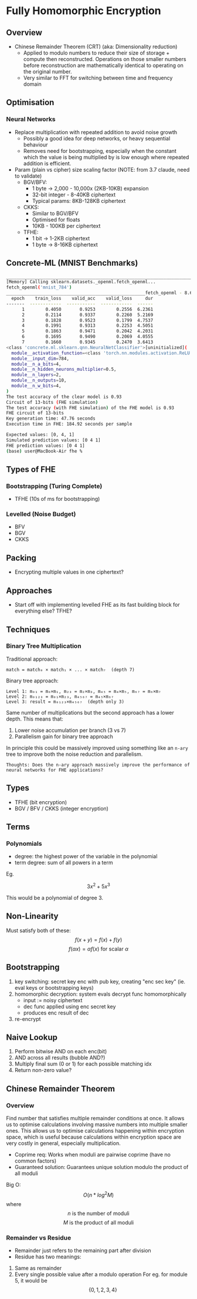 # Fully Homomorphic Encryption

## Overview

- Chinese Remainder Theorem (CRT) (aka: Dimensionality reduction)
  - Applied to modulo numbers to reduce their size of storage + compute
    then reconstructed. Operations on those smaller numbers before
    reconstruction are mathematically identical to operating on the original
    number.
  - Very similar to FFT for switching between time and frequency domain

## Optimisation

### Neural Networks

- Replace multiplication with repeated addition to avoid noise growth
  - Possibly a good idea for deep networks, or heavy sequential behaviour
  - Removes need for bootstrapping, especially when the constant which the
    value is being multiplied by is low enough where repeated addition is
    efficient.
- Param (plain vs cipher) size scaling factor (NOTE: from 3.7 claude, need to validate)
  - BGV/BFV:
    - 1 byte -> 2,000 - 10,000x (2KB-10KB) expansion
    - 32-bit integer - 8-40KB ciphertext
    - Typical params: 8KB-128KB ciphertext
  - CKKS:
    - Similar to BGV/BFV
    - Optimised for floats
    - 10KB - 100KB per ciphertext
  - TFHE:
    - 1 bit -> 1-2KB ciphertext
    - 1 byte -> 8-16KB ciphertext

## Concrete-ML (MNIST Benchmarks)

```bash
________________________________________________________________________________
[Memory] Calling sklearn.datasets._openml.fetch_openml...
fetch_openml('mnist_784')
_____________________________________________________fetch_openml - 8.6s, 0.1min
  epoch    train_loss    valid_acc    valid_loss     dur
-------  ------------  -----------  ------------  ------
      1        0.4050       0.9253        0.2556  6.2361
      2        0.2114       0.9337        0.2260  5.2169
      3        0.1828       0.9523        0.1799  4.7537
      4        0.1991       0.9313        0.2253  4.5051
      5        0.1863       0.9471        0.2042  4.2031
      6        0.1695       0.9490        0.2069  4.0555
      7        0.1660       0.9345        0.2470  3.6413
<class 'concrete.ml.sklearn.qnn.NeuralNetClassifier'>[uninitialized](
  module__activation_function=<class 'torch.nn.modules.activation.ReLU'>,
  module__input_dim=784,
  module__n_a_bits=4,
  module__n_hidden_neurons_multiplier=0.5,
  module__n_layers=2,
  module__n_outputs=10,
  module__n_w_bits=4,
)
The test accuracy of the clear model is 0.93
Circuit of 13-bits (FHE simulation)
The test accuracy (with FHE simulation) of the FHE model is 0.93
FHE circuit of 13-bits
Key generation time: 47.76 seconds
Execution time in FHE: 184.92 seconds per sample

Expected values: [0, 4, 1]
Simulated prediction values: [0 4 1]
FHE prediction values: [0 4 1]
(base) user@MacBook-Air fhe % 
```

## Types of FHE

### Bootstrapping (Turing Complete)

- TFHE (10s of ms for bootstrapping)

### Levelled (Noise Budget)

<!-- What is the typical mutiplicative depth here? -->
- BFV
- BGV
- CKKS

## Packing

- Encrypting multiple values in one ciphertext?

## Approaches

- Start off with implementing levelled FHE as its fast building
  block for everything else? TFHE?

## Techniques

### Binary Tree Multiplication

Traditional approach:

```
match = match₀ × match₁ × ... × match₇  (depth 7)
```

Binary tree approach:
```
Level 1: m₀₁ = m₀×m₁, m₂₃ = m₂×m₃, m₄₅ = m₄×m₅, m₆₇ = m₆×m₇
Level 2: m₀₁₂₃ = m₀₁×m₂₃, m₄₅₆₇ = m₄₅×m₆₇
Level 3: result = m₀₁₂₃×m₄₅₆₇  (depth only 3)
```

Same number of multiplications but the second approach has a lower depth.
This means that:
1) Lower noise accumulation per branch (3 vs 7)
2) Parallelism gain for binary tree approach

In principle this could be massively improved using something like an
`n-ary` tree to improve both the noise reduction and parallelism.

```
Thoughts: Does the n-ary approach massively improve the performance of
neural networks for FHE applications?
```

## Types

- TFHE (bit encryption)
- BGV / BFV / CKKS (integer encryption)

## Terms

### Polynomials

- degree: the highest power of the variable in the polynomial
- term degree: sum of all powers in a term

Eg.

$$ 3x^2 + 5x^3 $$

This would be a polynomial of degree 3.

## Non-Linearity

Must satisfy both of these:
$$ f(x + y) = f(x) + f(y) $$
$$ f(\alpha x) = \alpha f(x) \text{ for scalar } \alpha $$

## Bootstrapping

1. key switching: secret key enc with pub key, creating "enc sec key"
   (ie. eval keys or bootstrapping keys)
2. homomorphic decryption: system evals decrypt func homomorphically
   - input := noisy ciphertext
   - dec func applied using enc secret key
   - produces enc result of dec
3. re-encrypt

## Naive Lookup

1. Perform bitwise AND on each enc(bit)
2. AND across all results (bubble AND?)
3. Multiply final sum (0 or 1) for each possible matching idx
4. Return non-zero value?

## Chinese Remainder Theorem

### Overview

Find number that satisfies multiple remainder conditions at once.
It allows us to optimise calculations involving massive numbers
into multiple smaller ones.
This allows us to optimise calculations happening within
encryption space, which is useful because calculations within
encryption space are very costly in general, especially
multiplication.

- Coprime req: Works when moduli are pairwise coprime (have no common factors)
- Guaranteed solution: Guarantees unique solution modulo the product of all moduli

Big O:
$$ O(n * log^2 M) $$
where
$$ n \text{ is the number of moduli} $$
$$ M \text{ is the product of all moduli} $$

### Remainder vs Residue

- Remainder just refers to the remaining part after division
- Residue has two meanings:
1) Same as remainder
2) Every single possible value after a modulo operation
For eg. for module 5, it would be
$$ \{ 0, 1, 2, 3, 4 \} $$